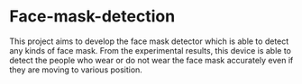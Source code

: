# Face-mask-detection
This project aims to develop the face mask detector which is able to detect any kinds of face mask. From the experimental results, this device is able to detect the people who wear or do not wear the face mask accurately even if they are moving to various position.
